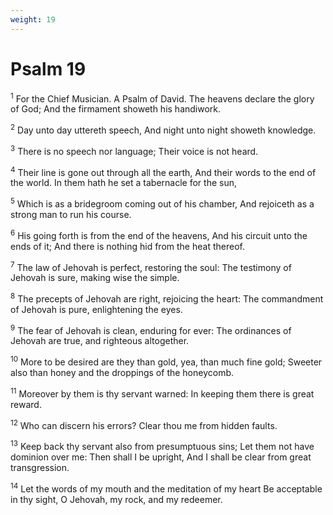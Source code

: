 ```yaml
---
weight: 19
---
```


# Psalm 19

<sup>1</sup> For the Chief Musician. A Psalm of David. The heavens declare the glory of God; And the firmament showeth his handiwork. 

<sup>2</sup> Day unto day uttereth speech, And night unto night showeth knowledge. 

<sup>3</sup> There is no speech nor language; Their voice is not heard. 

<sup>4</sup> Their line is gone out through all the earth, And their words to the end of the world. In them hath he set a tabernacle for the sun, 

<sup>5</sup> Which is as a bridegroom coming out of his chamber, And rejoiceth as a strong man to run his course. 

<sup>6</sup> His going forth is from the end of the heavens, And his circuit unto the ends of it; And there is nothing hid from the heat thereof. 

<sup>7</sup> The law of Jehovah is perfect, restoring the soul: The testimony of Jehovah is sure, making wise the simple. 

<sup>8</sup> The precepts of Jehovah are right, rejoicing the heart: The commandment of Jehovah is pure, enlightening the eyes. 

<sup>9</sup> The fear of Jehovah is clean, enduring for ever: The ordinances of Jehovah are true, and righteous altogether. 

<sup>10</sup> More to be desired are they than gold, yea, than much fine gold; Sweeter also than honey and the droppings of the honeycomb. 

<sup>11</sup> Moreover by them is thy servant warned: In keeping them there is great reward. 

<sup>12</sup> Who can discern his errors? Clear thou me from hidden faults. 

<sup>13</sup> Keep back thy servant also from presumptuous sins; Let them not have dominion over me: Then shall I be upright, And I shall be clear from great transgression. 

<sup>14</sup> Let the words of my mouth and the meditation of my heart Be acceptable in thy sight, O Jehovah, my rock, and my redeemer. 



